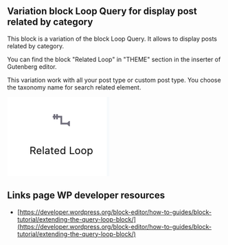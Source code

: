 ## Variation block Loop Query for display post related by category


This block is a variation of the block Loop Query. It allows to display posts related by category.

You can find the block "Related Loop" in "THEME" section in the inserter of Gutenberg editor.

This variation work with all your post type or custom post type. You choose the taxonomy name for search related element.


![](screenshot.png)


## Links page WP developer resources

- [https://developer.wordpress.org/block-editor/how-to-guides/block-tutorial/extending-the-query-loop-block/](https://developer.wordpress.org/block-editor/how-to-guides/block-tutorial/extending-the-query-loop-block/)

